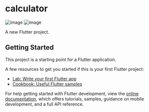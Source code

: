 # calculator


![image](https://user-images.githubusercontent.com/110310611/236655826-880be0fe-78c3-4834-a12f-a22bdd0d4f47.png)
![image](https://user-images.githubusercontent.com/110310611/236655857-9dab9a66-be06-49e4-bdf2-6f1f9eb81688.png)

A new Flutter project.

## Getting Started

This project is a starting point for a Flutter application.

A few resources to get you started if this is your first Flutter project:

- [Lab: Write your first Flutter app](https://docs.flutter.dev/get-started/codelab)
- [Cookbook: Useful Flutter samples](https://docs.flutter.dev/cookbook)

For help getting started with Flutter development, view the
[online documentation](https://docs.flutter.dev/), which offers tutorials,
samples, guidance on mobile development, and a full API reference.
